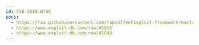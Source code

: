 ```yaml
---
id: CVE-2018-0706
pocs:
  - https://raw.githubusercontent.com/rapid7/metasploit-framework/master/modules/exploits/linux/http/qnap_qcenter_change_passwd_exec.rb
  - https://www.exploit-db.com/raw/45015
  - https://www.exploit-db.com/raw/45043
---
```

